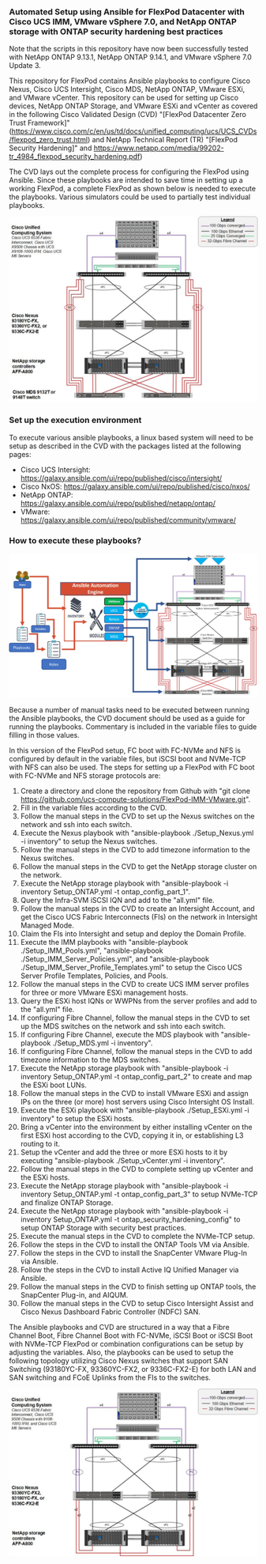 ### Automated Setup using Ansible for FlexPod Datacenter with Cisco UCS IMM, VMware vSphere 7.0, and NetApp ONTAP storage with ONTAP security hardening best practices

Note that the scripts in this repository have now been successfully tested with NetApp ONTAP 9.13.1, NetApp ONTAP 9.14.1, and VMware vSphere 7.0 Update 3.

This repository for FlexPod contains Ansible playbooks to configure Cisco Nexus, Cisco UCS Intersight, Cisco MDS, NetApp ONTAP, VMware ESXi, and VMware vCenter. This repository can be used for setting up Cisco devices, NetApp ONTAP Storage, and VMware ESXi and vCenter as covered in the following Cisco Validated Design (CVD) "[FlexPod Datacenter Zero Trust Framework]" (https://www.cisco.com/c/en/us/td/docs/unified_computing/ucs/UCS_CVDs/flexpod_zero_trust.html) and NetApp Technical Report (TR) "[FlexPod Security Hardening]"  and https://www.netapp.com/media/99202-tr_4984_flexpod_security_hardening.pdf) 

The CVD lays out the complete process for configuring the FlexPod using Ansible. Since these playbooks are intended to save time in setting up a working FlexPod, a complete FlexPod as shown below is needed to execute the playbooks. Various simulators could be used to partially test individual playbooks.

![block-diagram](https://github.com/NetApp/FlexPod-Security-Hardening/blob/main/ReadmePics/Main-Topology.jpg)  

### Set up the execution environment

To execute various ansible playbooks, a linux based system will need to be setup as described in the CVD with the packages listed at the following pages:

- Cisco UCS Intersight: https://galaxy.ansible.com/ui/repo/published/cisco/intersight/
- Cisco NxOS: https://galaxy.ansible.com/ui/repo/published/cisco/nxos/
- NetApp ONTAP: https://galaxy.ansible.com/ui/repo/published/netapp/ontap/
- VMware: https://galaxy.ansible.com/ui/repo/published/community/vmware/

### How to execute these playbooks?

![block-diagram](https://github.com/NetApp/FlexPod-Security-Hardening/blob/main/ReadmePics/Ansible-Order.jpg)

Because a number of manual tasks need to be executed between running the Ansible playbooks, the CVD document should be used as a guide for running the playbooks. Commentary is included in the variable files to guide filling in those values.

In this version of the FlexPod setup, FC boot with FC-NVMe and NFS is configured by default in the variable files, but iSCSI boot and NVMe-TCP with NFS can also be used.
The steps for setting up a FlexPod with FC boot with FC-NVMe and NFS storage protocols are:

1.  Create a directory and clone the repository from Github with "git clone https://github.com/ucs-compute-solutions/FlexPod-IMM-VMware.git".
2.  Fill in the variable files according to the CVD.
3.  Follow the manual steps in the CVD to set up the Nexus switches on the network and ssh into each switch.
4.  Execute the Nexus playbook with "ansible-playbook ./Setup_Nexus.yml -i inventory" to setup the Nexus switches.
5.  Follow the manual steps in the CVD to add timezone information to the Nexus switches.
6.  Follow the manual steps in the CVD to get the NetApp storage cluster on the network.
7.  Execute the NetApp storage playbook with "ansible-playbook -i inventory Setup_ONTAP.yml -t ontap_config_part_1".
8.  Query the Infra-SVM iSCSI IQN and add to the "all.yml" file.
9.  Follow the manual steps in the CVD to create an Intersight Account, and get the Cisco UCS Fabric Interconnects (FIs) on the network in Intersight Managed Mode.
10.  Claim the FIs into Intersight and setup and deploy the Domain Profile.
11.  Execute the IMM playbooks with "ansible-playbook ./Setup_IMM_Pools.yml", "ansible-playbook ./Setup_IMM_Server_Policies.yml", and 
     "ansible-playbook ./Setup_IMM_Server_Profile_Templates.yml" to setup the Cisco UCS Server Profile Templates, Policies, and Pools.
12.  Follow the manual steps in the CVD to create UCS IMM server profiles for three or more VMware ESXi management hosts.
13.  Query the ESXi host IQNs or WWPNs from the server profiles and add to the "all.yml" file.
14.  If configuring Fibre Channel, follow the manual steps in the CVD to set up the MDS switches on the network and ssh into each switch.
15.  If configuring Fibre Channel, execute the MDS playbook with "ansible-playbook ./Setup_MDS.yml -i inventory".
16.  If configuring Fibre Channel, follow the manual steps in the CVD to add timezone information to the MDS switches. 
17.  Execute the NetApp storage playbook with "ansible-playbook -i inventory Setup_ONTAP.yml -t ontap_config_part_2" to create and map the ESXi boot LUNs.
18.  Follow the manual steps in the CVD to install VMware ESXi and assign IPs on the three (or more) host servers using Cisco Intersight OS Install.
19.  Execute the ESXi playbook with "ansible-playbook ./Setup_ESXi.yml -i inventory" to setup the ESXi hosts.
20.  Bring a vCenter into the environment by either installing vCenter on the first ESXi host according to the CVD, copying it in, or establishing L3 routing to it.
21.  Setup the vCenter and add the three or more ESXi hosts to it by executing "ansible-playbook ./Setup_vCenter.yml -i inventory".
22.  Follow the manual steps in the CVD to complete setting up vCenter and the ESXi hosts.
23.  Execute the NetApp storage playbook with "ansible-playbook -i inventory Setup_ONTAP.yml -t ontap_config_part_3" to setup NVMe-TCP and finalize ONTAP Storage.
24.  Execute the NetApp storage playbook with "ansible-playbook -i inventory Setup_ONTAP.yml -t ontap_security_hardening_config" to setup ONTAP Storage with security best practices.
25.  Execute the manual steps in the CVD to complete the NVMe-TCP setup.
26.  Follow the steps in the CVD to install the ONTAP Tools VM via Ansible.
27.  Follow the steps in the CVD to install the SnapCenter VMware Plug-In via Ansible.
28.  Follow the steps in the CVD to install Active IQ Unified Manager via Ansible.
29.  Follow the manual steps in the CVD to finish setting up ONTAP tools, the SnapCenter Plug-in, and AIQUM.
30.  Follow the manual steps in the CVD to setup Cisco Intersight Assist and Cisco Nexus Dashboard Fabric Controller (NDFC) SAN.

The Ansible playbooks and CVD are structured in a way that a Fibre Channel Boot, Fibre Channel Boot with FC-NVMe, iSCSI Boot or iSCSI Boot with NVMe-TCP FlexPod or combination configurations can be setup by adjusting the variables. Also, the playbooks can be used to setup the following topology utilizing Cisco Nexus switches that support SAN Switching (93180YC-FX, 93360YC-FX2, or 9336C-FX2-E) for both LAN and SAN switching and FCoE Uplinks from the FIs to the switches.

![block-diagram](https://github.com/NetApp/FlexPod-Security-Hardening/blob/main/ReadmePics/NexusSAN-Topology.jpg)

